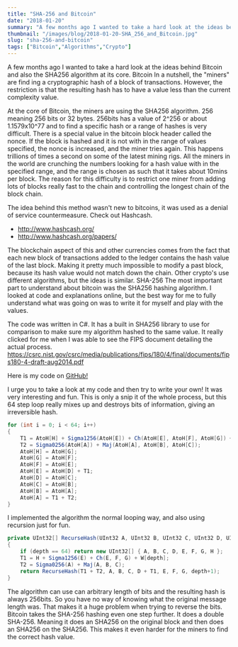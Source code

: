 ```yaml
---
title: "SHA-256 and Bitcoin"
date: "2018-01-20"
summary: "A few months ago I wanted to take a hard look at the ideas behind Bitcoin and also the SHA256 algorithm at its core. Bitcoin In a nutshel..."
thumbnail: "/images/blog/2018-01-20-SHA_256_and_Bitcoin.jpg"
slug: "sha-256-and-bitcoin"
tags: ["Bitcoin","Algorithms","Crypto"]
---
```

A few months ago I wanted to take a hard look at the ideas behind Bitcoin and also the SHA256 algorithm at its core. Bitcoin In a nutshell, the "miners" are find ing a cryptographic hash of a block of transactions. However, the restriction is that the resulting hash has to have a value less than the current complexity value. 

At the core of Bitcoin, the miners are using the SHA256 algorithm. 256 meaning 256 bits or 32 bytes. 256bits has a value of 2^256 or about 1.1579x10^77 and to find a specific hash or a range of hashes is very difficult. There is a special value in the bitcoin block header called the nonce. If the block is hashed and it is not with in the range of values specified, the nonce is increased, and the miner tries again. This happens trillions of times a second on some of the latest mining rigs. All the miners in the world are crunching the numbers looking for a hash value with in the specified range, and the range is chosen as such that it takes about 10mins per block. The reason for this difficulty is to restrict one miner from adding lots of blocks really fast to the chain and controlling the longest chain of the block chain. 

The idea behind this method wasn't new to bitcoins, it was used as a denial of service countermeasure. 
Check out Hashcash. 
- http://www.hashcash.org/ 
- http://www.hashcash.org/papers/

The blockchain aspect of this and other currencies comes from the fact that each new block of transactions added to the ledger contains the hash value of the last block. Making it pretty much impossible to modify a past block, because its hash value would not match down the chain. Other crypto's use different algorithms, but the ideas is similar. SHA-256 The most important part to understand about bitcoin was the SHA256 hashing algorithm. I looked at code and explanations online, but the best way for me to fully understand what was going on was to write it for myself and play with the values. 

The code was written in C#. It has a built in SHA256 library to use for comparison to make sure my algorithm hashed to the same value. It really clicked for me when I was able to see the FIPS document detailing the actual process. https://csrc.nist.gov/csrc/media/publications/fips/180/4/final/documents/fips180-4-draft-aug2014.pdf 

Here is my code on [GitHub!](https://github.com/Corey255A1/WunderVisionMiscCode/blob/master/SHA256/SHA256/SecureHashAlgorithm.cs)

I urge you to take a look at my code and then try to write your own! It was very interesting and fun. This is only a snip it of the whole process, but this 64 step loop really mixes up and destroys bits of information, giving an irreversible hash. 
```c#
for (int i = 0; i < 64; i++)
{
    T1 = AtoH[H] + Sigma1256(AtoH[E]) + Ch(AtoH[E], AtoH[F], AtoH[G]) + W[i];
    T2 = Sigma0256(AtoH[A]) + Maj(AtoH[A], AtoH[B], AtoH[C]);
    AtoH[H] = AtoH[G];
    AtoH[G] = AtoH[F];
    AtoH[F] = AtoH[E];
    AtoH[E] = AtoH[D] + T1;
    AtoH[D] = AtoH[C];
    AtoH[C] = AtoH[B];
    AtoH[B] = AtoH[A];
    AtoH[A] = T1 + T2;
}
```

I implemented the algorithm the normal looping way, and also using recursion just for fun. 
```c#
private UInt32[] RecurseHash(UInt32 A, UInt32 B, UInt32 C, UInt32 D, UInt32 E, UInt32 F, UInt32 G, UInt32 H, int depth)
{
    if (depth == 64) return new UInt32[] { A, B, C, D, E, F, G, H };
    T1 = H + Sigma1256(E) + Ch(E, F, G) + W[depth];
    T2 = Sigma0256(A) + Maj(A, B, C);
    return RecurseHash(T1 + T2, A, B, C, D + T1, E, F, G, depth+1);
}
```    

The algorithm can use can arbitrary length of bits and the resulting hash is always 256bits. So you have no way of knowing what the original message length was. That makes it a huge problem when trying to reverse the bits. Bitcoin takes the SHA-256 hashing even one step further. It does a double SHA-256. Meaning it does an SHA256 on the original block and then does an SHA256 on the SHA256. This makes it even harder for the miners to find the correct hash value.